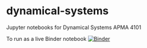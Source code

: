 # dynamical-systems
Jupyter notebooks for Dynamical Systems APMA 4101

To run as a live Binder notebook  [![Binder](http://mybinder.org/badge.svg)](http://mybinder.org:/repo/alexdemassy/dynamical-systems)
